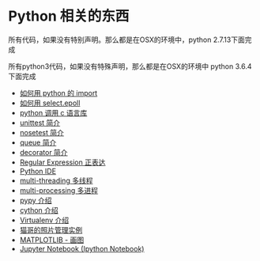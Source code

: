 # Python 相关的东西

所有代码，如果没有特别声明。那么都是在OSX的环境中，python 2.7.13下面完成

所有python3代码，如果没有特殊声明，那么都是在OSX的环境中 python 3.6.4下面完成

* [如何用 python 的 import](docs/IMPORT.md) 
* [如何用 select.epoll](docs/EPOLL.md)
* [python 调用 c 语言库](docs/PYTHON_C.md)
* [unittest 简介](docs/UNITTEST.md)
* [nosetest 简介](docs/NOSETESTS.md)
* [queue 简介](docs/QUEUE.md)
* [decorator 简介](docs/DECORATOR.md)
* [Regular Expression 正表达](docs/REGEX.md)
* [Python IDE](docs/IDE.md)
* [multi-threading 多线程](docs/MULTI_THREAD.md)
* [multi-processing 多进程](docs/MULTI_PROCESSING.md)
* [pypy 介绍](docs/PYPY.md)
* [cython 介绍](docs/CYTHON.md)
* [Virtualenv 介绍](docs/VIRTUALENV.md)
* [猫哥的照片管理实例](src/photo_organizer/README.md)
* [MATPLOTLIB - 画图](docs/MATPLOTLIB.md)
* [Jupyter Notebook (Ipython Notebook)](docs/NOTEBOOK.md)


